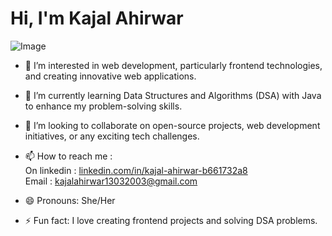 <h1><span>                              Hi, I'm Kajal Ahirwar</span></h1>

<img src="https://github.com/user-attachments/assets/4a9c6b85-3da8-4d84-9528-d85368d1f3c7" alt="Image">

- 👀 I’m interested in web development, particularly frontend technologies, and creating innovative web applications.
  
- 🌱 I’m currently learning Data Structures and Algorithms (DSA) with Java to enhance my problem-solving skills.
  
- 💞️ I’m looking to collaborate on open-source projects, web development initiatives, or any exciting tech challenges.
  
- 📫 How to reach me : 
       <br>On linkedin : <a href="linkedin.com/in/kajal-ahirwar-b661732a8">linkedin.com/in/kajal-ahirwar-b661732a8</a> <br> 
       Email : kajalahirwar13032003@gmail.com
  
- 😄 Pronouns: She/Her
  
- ⚡ Fun fact: I love creating frontend projects and solving DSA problems.

<!---
kjl98/kjl98 is a ✨ special ✨ repository because its `README.md` (this file) appears on your GitHub profile.
You can click the Preview link to take a look at your changes.
--->
